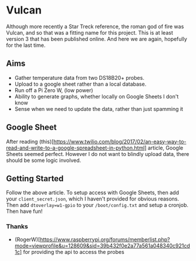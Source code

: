 # Vulcan
Although more recently a Star Treck reference, the roman god of fire was Vulcan, and so that was a fitting name for this project. This is at least version 3 that has been published online. And here we are again, hopefully for the last time.
## Aims
- Gather temperature data from two DS18B20+ probes.
- Upload to a google sheet rather than a local database.
- Run off a Pi Zero W, (low power)
- Ability to generate graphs, whether locally on Google Sheets I don't know
- Sense when we need to update the data, rather than just spamming it
## Google Sheet
After reading (this)[https://www.twilio.com/blog/2017/02/an-easy-way-to-read-and-write-to-a-google-spreadsheet-in-python.html] article, Google Sheets seemed perfect. However I do not want to blindly upload data, there should be some logic involved.
## Getting Started
Follow the above article. To setup access with Google Sheets, then add your `client_secret.json`, which I haven't provided for obvious reasons. Then add `dtoverlay=w1-gpio` to your `/boot/config.txt` and setup a cronjob. Then have fun!
### Thanks
- (RogerW)[https://www.raspberrypi.org/forums/memberlist.php?mode=viewprofile&u=128609&sid=39b432f0e2a77a561a048340c921cd1c] for providing the api to access the probes
